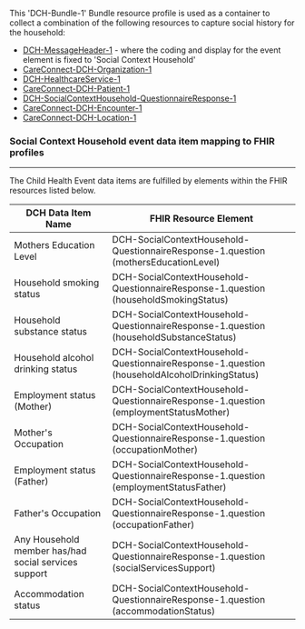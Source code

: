 This 'DCH-Bundle-1' Bundle resource profile is used as a container to collect a combination of the following resources to capture social history for the household:

- [DCH-MessageHeader-1] - where the coding and display for the event element is fixed to 'Social Context Household'
- [CareConnect-DCH-Organization-1]
- [DCH-HealthcareService-1]
- [CareConnect-DCH-Patient-1]
- [DCH-SocialContextHousehold-QuestionnaireResponse-1]
- [CareConnect-DCH-Encounter-1]
- [CareConnect-DCH-Location-1]
                                                                                                   
### Social Context Household event data item mapping to FHIR profiles ###
----------
The Child Health Event data items are fulfilled by elements within the FHIR resources listed below.

| DCH Data Item Name                                   | FHIR Resource Element                                                                      |
|------------------------------------------------------|--------------------------------------------------------------------------------------------|
| Mothers Education Level                              | DCH-SocialContextHousehold-QuestionnaireResponse-1.question (mothersEducationLevel)          |
| Household smoking status                             | DCH-SocialContextHousehold-QuestionnaireResponse-1.question (householdSmokingStatus)         |
| Household substance status                           | DCH-SocialContextHousehold-QuestionnaireResponse-1.question (householdSubstanceStatus)       |
| Household alcohol drinking status                    | DCH-SocialContextHousehold-QuestionnaireResponse-1.question (householdAlcoholDrinkingStatus) |
| Employment status (Mother)                           | DCH-SocialContextHousehold-QuestionnaireResponse-1.question (employmentStatusMother)         |
| Mother's Occupation                                  | DCH-SocialContextHousehold-QuestionnaireResponse-1.question (occupationMother)               |
| Employment status (Father)                           | DCH-SocialContextHousehold-QuestionnaireResponse-1.question (employmentStatusFather)         |
| Father's Occupation                                  | DCH-SocialContextHousehold-QuestionnaireResponse-1.question (occupationFather)               |
| Any Household member has/had social services support | DCH-SocialContextHousehold-QuestionnaireResponse-1.question (socialServicesSupport)          |
| Accommodation status                                 | DCH-SocialContextHousehold-QuestionnaireResponse-1.question (accommodationStatus)            |

[DCH-MessageHeader-1]:dch-messageheader-1.html
[CareConnect-DCH-Organization-1]:careconnect-dch-organization-1.html
[CareConnect-DCH-Patient-1]:careconnect-dch-patient-1.html
[CareConnect-DCH-Encounter-1]:careconnect-dch-encounter-1.html
[DCH-SocialContextHousehold-QuestionnaireResponse-1]:dch-socialcontexthousehold-questionnaireresponse-1.html
[CareConnect-DCH-Location-1]:careconnect-dch-location-1.html
[DCH-HealthcareService-1]:dch-healthcareservice-1.html
